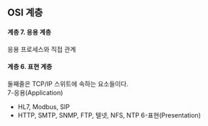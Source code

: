 ## OSI 계층
#### 계층 7. 응용 계층
응용 프로세스와 직접 관계
#### 계층 6. 표현 계층

둘째줄은 TCP/IP 스위트에 속하는 요소들이다.  
7-응용(Application)
- HL7, Modbus, SIP
- HTTP, SMTP, SNMP, FTP, 텔넷, NFS, NTP
6-표현(Presentation)

